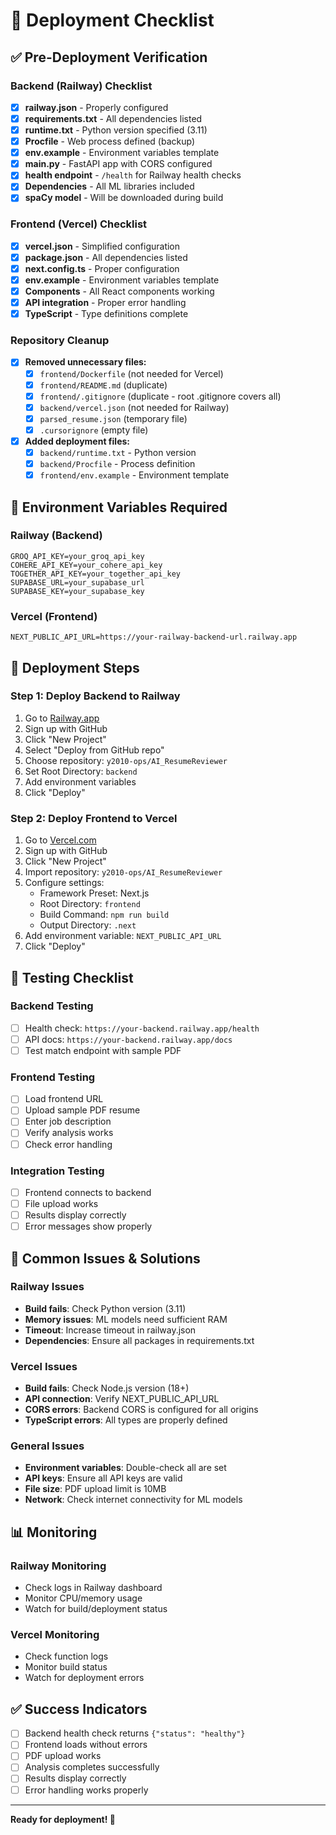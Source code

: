 # 🚀 Deployment Checklist

## ✅ Pre-Deployment Verification

### Backend (Railway) Checklist

- [x] **railway.json** - Properly configured
- [x] **requirements.txt** - All dependencies listed
- [x] **runtime.txt** - Python version specified (3.11)
- [x] **Procfile** - Web process defined (backup)
- [x] **env.example** - Environment variables template
- [x] **main.py** - FastAPI app with CORS configured
- [x] **health endpoint** - `/health` for Railway health checks
- [x] **Dependencies** - All ML libraries included
- [x] **spaCy model** - Will be downloaded during build

### Frontend (Vercel) Checklist

- [x] **vercel.json** - Simplified configuration
- [x] **package.json** - All dependencies listed
- [x] **next.config.ts** - Proper configuration
- [x] **env.example** - Environment variables template
- [x] **Components** - All React components working
- [x] **API integration** - Proper error handling
- [x] **TypeScript** - Type definitions complete

### Repository Cleanup

- [x] **Removed unnecessary files:**
  - [x] `frontend/Dockerfile` (not needed for Vercel)
  - [x] `frontend/README.md` (duplicate)
  - [x] `frontend/.gitignore` (duplicate - root .gitignore covers all)
  - [x] `backend/vercel.json` (not needed for Railway)
  - [x] `parsed_resume.json` (temporary file)
  - [x] `.cursorignore` (empty file)

- [x] **Added deployment files:**
  - [x] `backend/runtime.txt` - Python version
  - [x] `backend/Procfile` - Process definition
  - [x] `frontend/env.example` - Environment template

## 🔧 Environment Variables Required

### Railway (Backend)
```env
GROQ_API_KEY=your_groq_api_key
COHERE_API_KEY=your_cohere_api_key
TOGETHER_API_KEY=your_together_api_key
SUPABASE_URL=your_supabase_url
SUPABASE_KEY=your_supabase_key
```

### Vercel (Frontend)
```env
NEXT_PUBLIC_API_URL=https://your-railway-backend-url.railway.app
```

## 🚀 Deployment Steps

### Step 1: Deploy Backend to Railway
1. Go to [Railway.app](https://railway.app)
2. Sign up with GitHub
3. Click "New Project"
4. Select "Deploy from GitHub repo"
5. Choose repository: `y2010-ops/AI_ResumeReviewer`
6. Set Root Directory: `backend`
7. Add environment variables
8. Click "Deploy"

### Step 2: Deploy Frontend to Vercel
1. Go to [Vercel.com](https://vercel.com)
2. Sign up with GitHub
3. Click "New Project"
4. Import repository: `y2010-ops/AI_ResumeReviewer`
5. Configure settings:
   - Framework Preset: Next.js
   - Root Directory: `frontend`
   - Build Command: `npm run build`
   - Output Directory: `.next`
6. Add environment variable: `NEXT_PUBLIC_API_URL`
7. Click "Deploy"

## 🧪 Testing Checklist

### Backend Testing
- [ ] Health check: `https://your-backend.railway.app/health`
- [ ] API docs: `https://your-backend.railway.app/docs`
- [ ] Test match endpoint with sample PDF

### Frontend Testing
- [ ] Load frontend URL
- [ ] Upload sample PDF resume
- [ ] Enter job description
- [ ] Verify analysis works
- [ ] Check error handling

### Integration Testing
- [ ] Frontend connects to backend
- [ ] File upload works
- [ ] Results display correctly
- [ ] Error messages show properly

## 🐛 Common Issues & Solutions

### Railway Issues
- **Build fails**: Check Python version (3.11)
- **Memory issues**: ML models need sufficient RAM
- **Timeout**: Increase timeout in railway.json
- **Dependencies**: Ensure all packages in requirements.txt

### Vercel Issues
- **Build fails**: Check Node.js version (18+)
- **API connection**: Verify NEXT_PUBLIC_API_URL
- **CORS errors**: Backend CORS is configured for all origins
- **TypeScript errors**: All types are properly defined

### General Issues
- **Environment variables**: Double-check all are set
- **API keys**: Ensure all API keys are valid
- **File size**: PDF upload limit is 10MB
- **Network**: Check internet connectivity for ML models

## 📊 Monitoring

### Railway Monitoring
- Check logs in Railway dashboard
- Monitor CPU/memory usage
- Watch for build/deployment status

### Vercel Monitoring
- Check function logs
- Monitor build status
- Watch for deployment errors

## ✅ Success Indicators

- [ ] Backend health check returns `{"status": "healthy"}`
- [ ] Frontend loads without errors
- [ ] PDF upload works
- [ ] Analysis completes successfully
- [ ] Results display correctly
- [ ] Error handling works properly

---

**Ready for deployment! 🚀** 